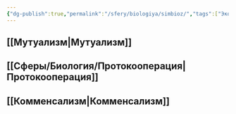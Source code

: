 ```yaml
---
{"dg-publish":true,"permalink":"/sfery/biologiya/simbioz/","tags":["Экология"]}
---
```


## [[Мутуализм\|Мутуализм]]
## [[Сферы/Биология/Протокооперация\|Протокооперация]] 
## [[Комменсализм\|Комменсализм]]
